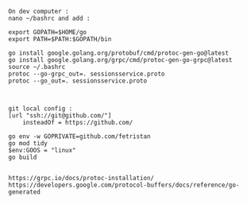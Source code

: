 	On dev computer :
	nano ~/bashrc and add :

	export GOPATH=$HOME/go
	export PATH=$PATH:$GOPATH/bin

	go install google.golang.org/protobuf/cmd/protoc-gen-go@latest
	go install google.golang.org/grpc/cmd/protoc-gen-go-grpc@latest
	source ~/.bashrc
	protoc --go-grpc_out=. sessionsservice.proto
	protoc --go_out=. sessionsservice.proto
	

	
	git local config :
	[url "ssh://git@github.com/"]
	    insteadOf = https://github.com/
	
	go env -w GOPRIVATE=github.com/fetristan
	go mod tidy
	$env:GOOS = "linux"
	go build


	https://grpc.io/docs/protoc-installation/
	https://developers.google.com/protocol-buffers/docs/reference/go-generated